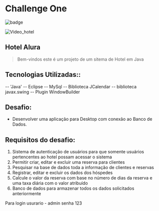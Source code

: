 # Challenge One

![badge](src/images/aH-150px.png)

![Video_hotel](./Video_hotel.gif)

## Hotel Alura 
> Bem-vindos este é um projeto  de um sitema de Hotel em Java

## Tecnologias Utilizadas::
-- 'Java'
-- Eclipse
-- MySql
-- Biblioteca JCalendar
-- biblioteca javax.swing
-- Plugin WindowBuilder


## Desafio:
- Desenvolver uma aplicação para Desktop com conexão ao Banco de Dados.

## Requisitos do desafio:
1. Sistema de autenticação de usuários para que somente usuários pertencentes ao hotel possam acessar o sistema
2. Permitir criar, editar e excluir uma reserva para clientes
3. Pesquisar na base de dados toda a informação de clientes e reservas
4. Registrar, editar e excluir os dados dos hóspedes
5. Calcule o valor da reserva com base no número de dias da reserva e uma taxa diária com o valor atribuído 
6. Banco de dados para armazenar todos os dados solicitados anteriormente

Para login 
usurario - admin
senha 123